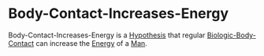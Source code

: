 # Body-Contact-Increases-Energy

Body-Contact-Increases-Energy is a [Hypothesis](600028.md) that regular [Biologic-Body-Contact](40000015.md) can increase the [Energy](10000040.md) of a [Man](40000004.md).
